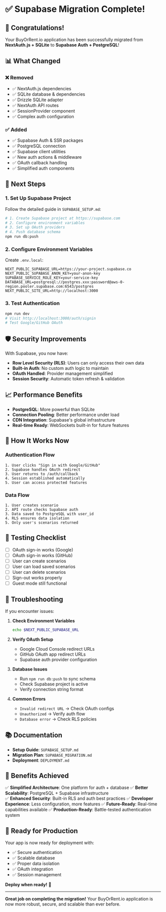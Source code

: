 # ✅ Supabase Migration Complete! 

## 🎉 Congratulations! 

Your BuyOrRent.io application has been successfully migrated from **NextAuth.js + SQLite** to **Supabase Auth + PostgreSQL**!

## 📊 What Changed

### ❌ Removed
- ✅ NextAuth.js dependencies
- ✅ SQLite database & dependencies  
- ✅ Drizzle SQLite adapter
- ✅ NextAuth API routes
- ✅ SessionProvider component
- ✅ Complex auth configuration

### ✅ Added
- ✅ Supabase Auth & SSR packages
- ✅ PostgreSQL connection
- ✅ Supabase client utilities
- ✅ New auth actions & middleware
- ✅ OAuth callback handling
- ✅ Simplified auth components

## 🚀 Next Steps

### 1. Set Up Supabase Project
Follow the detailed guide in `SUPABASE_SETUP.md`:

```bash
# 1. Create Supabase project at https://supabase.com
# 2. Configure environment variables
# 3. Set up OAuth providers
# 4. Push database schema
npm run db:push
```

### 2. Configure Environment Variables
Create `.env.local`:

```env
NEXT_PUBLIC_SUPABASE_URL=https://your-project.supabase.co
NEXT_PUBLIC_SUPABASE_ANON_KEY=your-anon-key
SUPABASE_SERVICE_ROLE_KEY=your-service-key
DATABASE_URL=postgresql://postgres.xxx:password@aws-0-region.pooler.supabase.com:6543/postgres
NEXT_PUBLIC_SITE_URL=http://localhost:3000
```

### 3. Test Authentication
```bash
npm run dev
# Visit http://localhost:3000/auth/signin
# Test Google/GitHub OAuth
```

## 🛡️ Security Improvements

With Supabase, you now have:

- **Row Level Security (RLS)**: Users can only access their own data
- **Built-in Auth**: No custom auth logic to maintain
- **OAuth Handled**: Provider management simplified
- **Session Security**: Automatic token refresh & validation

## 📈 Performance Benefits

- **PostgreSQL**: More powerful than SQLite
- **Connection Pooling**: Better performance under load  
- **CDN Integration**: Supabase's global infrastructure
- **Real-time Ready**: WebSockets built-in for future features

## 🔄 How It Works Now

### Authentication Flow
```
1. User clicks "Sign in with Google/GitHub"
2. Supabase handles OAuth redirect
3. User returns to /auth/callback
4. Session established automatically
5. User can access protected features
```

### Data Flow
```
1. User creates scenario
2. API route checks Supabase auth
3. Data saved to PostgreSQL with user_id
4. RLS ensures data isolation
5. Only user's scenarios returned
```

## 🧪 Testing Checklist

- [ ] OAuth sign-in works (Google)
- [ ] OAuth sign-in works (GitHub)  
- [ ] User can create scenarios
- [ ] User can load saved scenarios
- [ ] User can delete scenarios
- [ ] Sign-out works properly
- [ ] Guest mode still functional

## 🚨 Troubleshooting

If you encounter issues:

1. **Check Environment Variables**
   ```bash
   echo $NEXT_PUBLIC_SUPABASE_URL
   ```

2. **Verify OAuth Setup**
   - Google Cloud Console redirect URLs
   - GitHub OAuth app redirect URLs
   - Supabase auth provider configuration

3. **Database Issues**
   - Run `npm run db:push` to sync schema
   - Check Supabase project is active
   - Verify connection string format

4. **Common Errors**
   - `Invalid redirect URL` → Check OAuth configs
   - `Unauthorized` → Verify auth flow
   - `Database error` → Check RLS policies

## 📚 Documentation

- **Setup Guide**: `SUPABASE_SETUP.md`
- **Migration Plan**: `SUPABASE_MIGRATION.md`
- **Deployment**: `DEPLOYMENT.md`

## 🎯 Benefits Achieved

✅ **Simplified Architecture**: One platform for auth + database
✅ **Better Scalability**: PostgreSQL + Supabase infrastructure  
✅ **Enhanced Security**: Built-in RLS and auth best practices
✅ **Developer Experience**: Less configuration, more features
✅ **Future-Ready**: Real-time capabilities available
✅ **Production-Ready**: Battle-tested authentication system

## 🚀 Ready for Production

Your app is now ready for deployment with:

- ✅ Secure authentication
- ✅ Scalable database
- ✅ Proper data isolation
- ✅ OAuth integration
- ✅ Session management

**Deploy when ready!** 🎉

---

**Great job on completing the migration!** Your BuyOrRent.io application is now more robust, secure, and scalable than ever before.

